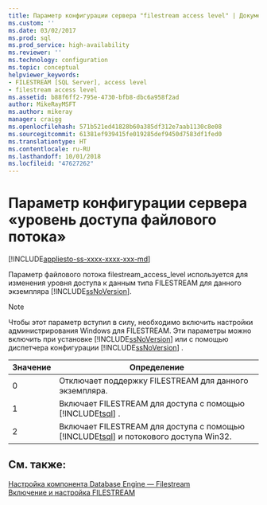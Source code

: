 ```yaml
---
title: Параметр конфигурации сервера "filestream access level" | Документы Майкрософт
ms.custom: ''
ms.date: 03/02/2017
ms.prod: sql
ms.prod_service: high-availability
ms.reviewer: ''
ms.technology: configuration
ms.topic: conceptual
helpviewer_keywords:
- FILESTREAM [SQL Server], access level
- filestream access level
ms.assetid: b88f6ff2-795e-4730-bfb8-dbc6a958f2ad
author: MikeRayMSFT
ms.author: mikeray
manager: craigg
ms.openlocfilehash: 571b521ed41828b60a385df312e7aab1130c8e08
ms.sourcegitcommit: 61381ef939415fe019285def9450d7583df1fed0
ms.translationtype: HT
ms.contentlocale: ru-RU
ms.lasthandoff: 10/01/2018
ms.locfileid: "47627262"
---
```

# <a name="filestream-access-level-server-configuration-option"></a>Параметр конфигурации сервера «уровень доступа файлового потока»
[!INCLUDE[appliesto-ss-xxxx-xxxx-xxx-md](../../includes/appliesto-ss-xxxx-xxxx-xxx-md.md)]

  Параметр файлового потока filestream_access_level используется для изменения уровня доступа к данным типа FILESTREAM для данного экземпляра [!INCLUDE[ssNoVersion](../../includes/ssnoversion-md.md)].  
  
> [!NOTE]  
>  Чтобы этот параметр вступил в силу, необходимо включить настройки администрирования Windows для FILESTREAM. Эти параметры можно включить при установке [!INCLUDE[ssNoVersion](../../includes/ssnoversion-md.md)] или с помощью диспетчера конфигурации [!INCLUDE[ssNoVersion](../../includes/ssnoversion-md.md)] .  
  
|Значение|Определение|  
|-----------|----------------|  
|0|Отключает поддержку FILESTREAM для данного экземпляра.|  
|1|Включает FILESTREAM для доступа с помощью [!INCLUDE[tsql](../../includes/tsql-md.md)] .|  
|2|Включает FILESTREAM для доступа с помощью [!INCLUDE[tsql](../../includes/tsql-md.md)] и потокового доступа Win32.|  
  
## <a name="see-also"></a>См. также:  
 [Настройка компонента Database Engine — Filestream](http://msdn.microsoft.com/library/641a10a1-ae52-4d26-8f1c-a032a4aeff02)   
 [Включение и настройка FILESTREAM](../../relational-databases/blob/enable-and-configure-filestream.md)  
  
  
